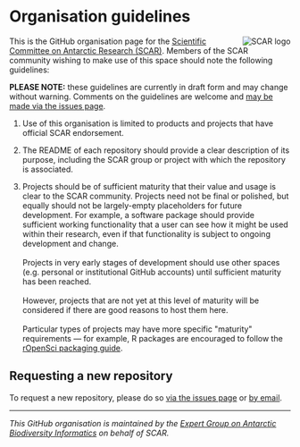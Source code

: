 # Organisation guidelines

<img align="right" src="https://avatars1.githubusercontent.com/u/22830629?s=200&v=4" alt="SCAR logo" />

This is the GitHub organisation page for the [Scientific Committee on Antarctic Research (SCAR)](https://www.scar.org/). Members of the SCAR community wishing to make use of this space should note the following guidelines:

**PLEASE NOTE:** these guidelines are currently in draft form and may change without warning. Comments on the guidelines are welcome and [may be made via the issues page](https://github.com/SCAR/Organisation-Guidelines/issues).

1. Use of this organisation is limited to products and projects that have official SCAR endorsement.

1. The README of each repository should provide a clear description of its purpose, including the SCAR group or project with which the repository is associated.

1. Projects should be of sufficient maturity that their value and usage is clear to the SCAR community. Projects need not be final or polished, but equally should not be largely-empty placeholders for future development. For example, a software package should provide sufficient working functionality that a user can see how it might be used within their research, even if that functionality is subject to ongoing development and change.<br /><br />Projects in very early stages of development should use other spaces (e.g. personal or institutional GitHub accounts) until sufficient maturity has been reached.<br /><br />However, projects that are not yet at this level of maturity will be considered if there are good reasons to host them here.<br /><br />Particular types of projects may have more specific "maturity" requirements &mdash; for example, R packages are encouraged to follow the [rOpenSci packaging guide](https://github.com/ropensci/onboarding/blob/master/packaging_guide.md).

## Requesting a new repository

To request a new repository, please do so [via the issues page](https://github.com/SCAR/Organisation-Guidelines/issues/new?template=new-repository-request.md) or <a href="mailto:bdanis@ulb.ac.be?subject=SCAR GitHub repo request">by email</a>.

---

*This GitHub organisation is maintained by the [Expert Group on Antarctic Biodiversity Informatics](https://www.scar.org/science/egabi/abi/) on behalf of SCAR.*
